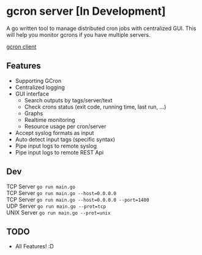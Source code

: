 # gcron server [In Development]
A go written tool to manage distributed cron jobs with centralized GUI. This will help you monitor gcrons if you have multiple servers.

[gcron client](https://github.com/mbrostami/gcron)

## Features
- Supporting GCron 
- Centralized logging
- GUI interface
  - Search outputs by tags/server/text
  - Check crons status (exit code, running time, last run, ...)
  - Graphs 
  - Realtime monitoring
  - Resource usage per cron/server
- Accept syslog formats as input
- Auto detect input tags (specific syntax)
- Pipe input logs to remote syslog
- Pipe input logs to remote REST Api 

## Dev
TCP Server `go run main.go`  
TCP Server `go run main.go --host=0.0.0.0`  
TCP Server `go run main.go --host=0.0.0.0 --port=1400`  
UDP Server `go run main.go --prot=tcp`  
UNIX Server `go run main.go --prot=unix`  

## TODO
- All Features! :D



